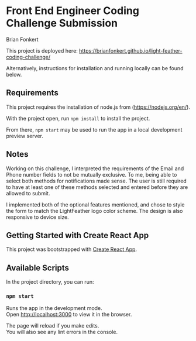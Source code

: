 # Front End Engineer Coding Challenge Submission

Brian Fonkert

This project is deployed here: https://brianfonkert.github.io/light-feather-coding-challenge/

Alternatively, instructions for installation and running locally can be found below.

## Requirements

This project requires the installation of node.js from (https://nodejs.org/en/).

With the project open, run `npm install` to install the project.

From there, `npm start` may be used to run the app in a local development preview server.

## Notes

Working on this challenge, I interpreted the requirements of the Email and Phone number fields to not be mutually exclusive.
To me, being able to select both methods for notifications made sense. The user is still required to have at least one of these methods selected
and entered before they are allowed to submit.

I implemented both of the optional features mentioned, and chose to style the form to match the LightFeather logo color scheme. The design is also responsive to device size.

## Getting Started with Create React App

This project was bootstrapped with [Create React App](https://github.com/facebook/create-react-app).

## Available Scripts

In the project directory, you can run:

### `npm start`

Runs the app in the development mode.\
Open [http://localhost:3000](http://localhost:3000) to view it in the browser.

The page will reload if you make edits.\
You will also see any lint errors in the console.
